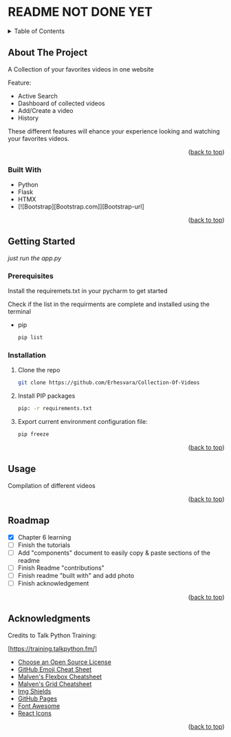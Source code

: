 # **README NOT DONE YET**
<a name="readme-top"></a>


<!-- TABLE OF CONTENTS -->
<details>
  <summary>Table of Contents</summary>
  <ol>
    <li>
      <a href="#about-the-project">About The Project</a>
      <ul>
        <li><a href="#built-with">Built With</a></li>
      </ul>
    </li>
    <li>
      <a href="#getting-started">Getting Started</a>
      <ul>
        <li><a href="#prerequisites">Prerequisites</a></li>
        <li><a href="#installation">Installation</a></li>
      </ul>
    </li>
    <li><a href="#usage">Usage</a></li>
    <li><a href="#roadmap">Roadmap</a></li>
    <li><a href="#acknowledgments">Acknowledgments</a></li>
  </ol>
</details>


<!-- ABOUT THE PROJECT -->
## About The Project

A Collection of your favorites videos in one website

Feature:
* Active Search
* Dashboard of collected videos
* Add/Create a video
* History

These different features will ehance your experience looking and watching your favorites videos.

<p align="right">(<a href="#readme-top">back to top</a>)</p>


### Built With

* Python
* Flask
* HTMX
* [![Bootstrap][Bootstrap.com]][Bootstrap-url]


<p align="right">(<a href="#readme-top">back to top</a>)</p>


<!-- GETTING STARTED -->
## Getting Started

_just run the app.py_

### Prerequisites

Install the requiremets.txt in your pycharm to get started

Check if the list in the requirments are complete and installed using the terminal

* pip
  ```sh
  pip list
  ```

### Installation

1. Clone the repo
   ```sh
   git clone https://github.com/Erhesvara/Collection-Of-Videos
   ```
3. Install PIP packages
   ```sh
   pip: -r requirements.txt
   ```
4. Export current environment configuration file: 
   ```py
   pip freeze
   ```

<p align="right">(<a href="#readme-top">back to top</a>)</p>



<!-- USAGE EXAMPLES -->
## Usage

Compilation of different videos

<p align="right">(<a href="#readme-top">back to top</a>)</p>

<!-- ROADMAP -->
## Roadmap

- [x] Chapter 6 learning
- [ ] Finish the tutorials
- [ ] Add "components" document to easily copy & paste sections of the readme
- [ ] Finish Readme "contributions"
- [ ] Finish readme "built with" and add photo
- [ ] Finish acknowledgement 

<p align="right">(<a href="#readme-top">back to top</a>)</p>



<!-- ACKNOWLEDGMENTS -->
## Acknowledgments

Credits to Talk Python Training: 

[https://training.talkpython.fm/]

* [Choose an Open Source License](https://choosealicense.com)
* [GitHub Emoji Cheat Sheet](https://www.webpagefx.com/tools/emoji-cheat-sheet)
* [Malven's Flexbox Cheatsheet](https://flexbox.malven.co/)
* [Malven's Grid Cheatsheet](https://grid.malven.co/)
* [Img Shields](https://shields.io)
* [GitHub Pages](https://pages.github.com)
* [Font Awesome](https://fontawesome.com)
* [React Icons](https://react-icons.github.io/react-icons/search)

<p align="right">(<a href="#readme-top">back to top</a>)</p>

